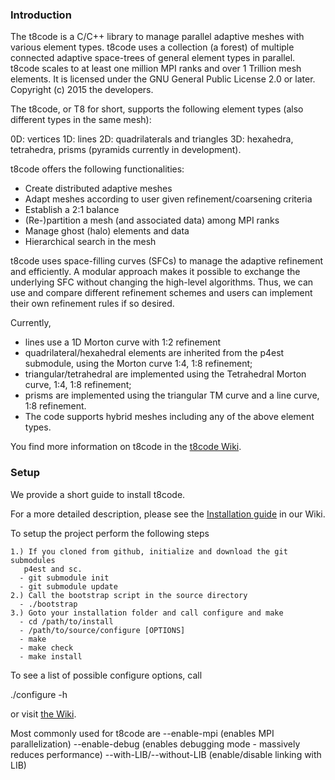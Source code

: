 ### Introduction

The t8code is a C/C++ library to manage parallel adaptive meshes with various element types.
t8code uses a collection (a forest) of multiple connected adaptive space-trees 
of general element types in parallel. t8code scales to at least one million MPI ranks and over 1 Trillion mesh elements.
It is licensed under the GNU General Public License 2.0 or later. Copyright (c) 2015 the developers.

The t8code, or T8 for short, supports the following element types (also different types in the same mesh):

0D: vertices
1D: lines
2D: quadrilaterals and triangles
3D: hexahedra, tetrahedra, prisms (pyramids currently in development).

t8code offers the following functionalities:

- Create distributed adaptive meshes
- Adapt meshes according to user given refinement/coarsening criteria
- Establish a 2:1 balance
- (Re-)partition a mesh (and associated data) among MPI ranks
- Manage ghost (halo) elements and data
- Hierarchical search in the mesh


t8code uses space-filling curves (SFCs) to manage the adaptive refinement and efficiently.
A modular approach makes it possible to exchange the underlying SFC without changing the high-level algorithms.
Thus, we can use and compare different refinement schemes and users can implement their own refinement rules if so desired.

Currently, 
  - lines use a 1D Morton curve with 1:2 refinement
  - quadrilateral/hexahedral elements are inherited from the p4est submodule, using the Morton curve 1:4, 1:8 refinement; 
  - triangular/tetrahedral are implemented using the Tetrahedral Morton curve, 1:4, 1:8 refinement;
  - prisms are implemented using the triangular TM curve and a line curve, 1:8 refinement.
  - The code supports hybrid meshes including any of the above element types.

You find more information on t8code in the [t8code Wiki](https://github.com/holke/t8code/wiki).

### Setup

We provide a short guide to install t8code. 

For a more detailed description, please see the [Installation guide](https://github.com/holke/t8code/wiki/Installation) in our Wiki.

  
  To setup the project perform the following steps
  
    1.) If you cloned from github, initialize and download the git submodules
       p4est and sc.
      - git submodule init
      - git submodule update      
    2.) Call the bootstrap script in the source directory
      - ./bootstrap        
    3.) Goto your installation folder and call configure and make
      - cd /path/to/install
      - /path/to/source/configure [OPTIONS]
      - make 
      - make check
      - make install

To see a list of possible configure options, call
 
 ./configure -h

or visit [the Wiki](https://github.com/holke/t8code/wiki/Configure-Options).

Most commonly used for t8code are
  --enable-mpi    (enables MPI parallelization)
  --enable-debug  (enables debugging mode - massively reduces performance)
  --with-LIB/--without-LIB (enable/disable linking with LIB)

